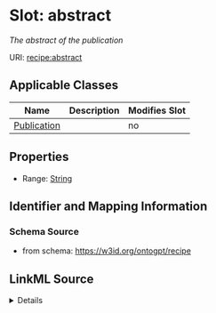 

# Slot: abstract


_The abstract of the publication_



URI: [recipe:abstract](http://w3id.org/ontogpt/recipe/abstract)



<!-- no inheritance hierarchy -->





## Applicable Classes

| Name | Description | Modifies Slot |
| --- | --- | --- |
| [Publication](Publication.md) |  |  no  |







## Properties

* Range: [String](String.md)





## Identifier and Mapping Information







### Schema Source


* from schema: https://w3id.org/ontogpt/recipe




## LinkML Source

<details>
```yaml
name: abstract
description: The abstract of the publication
from_schema: https://w3id.org/ontogpt/recipe
rank: 1000
alias: abstract
owner: Publication
domain_of:
- Publication
range: string

```
</details>